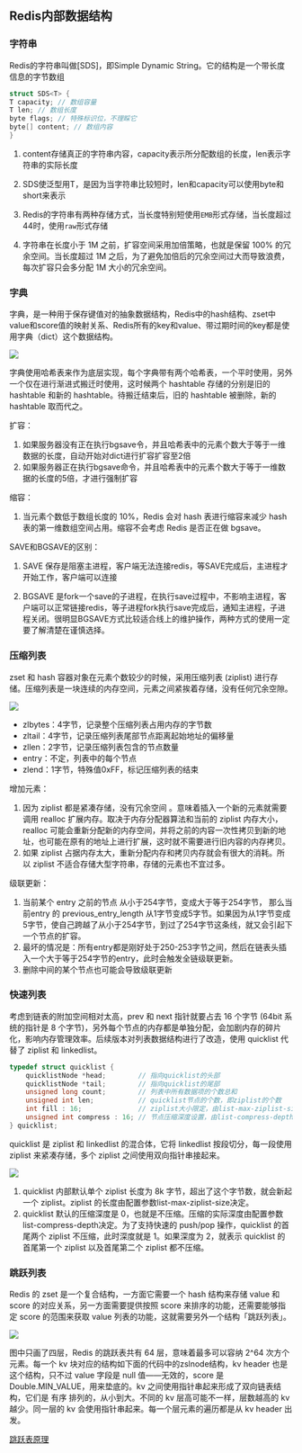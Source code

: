 ## Redis内部数据结构
### 字符串

Redis的字符串叫做[SDS]，即Simple Dynamic String。它的结构是一个带长度信息的字节数组

```c++
struct SDS<T> {
T capacity; // 数组容量
T len; // 数组长度
byte flags; // 特殊标识位，不理睬它
byte[] content; // 数组内容
}
```

1. content存储真正的字符串内容，capacity表示所分配数组的长度，len表示字符串的实际长度

2. SDS使泛型用T，是因为当字符串比较短时，len和capacity可以使用byte和short来表示
3. Redis的字符串有两种存储方式，当长度特别短使用`EMB`形式存储，当长度超过44时，使用`raw`形式存储

4. 字符串在长度小于 1M 之前，扩容空间采用加倍策略，也就是保留 100% 的冗余空间。当长度超过 1M 之后，为了避免加倍后的冗余空间过大而导致浪费，每次扩容只会多分配 1M 大小的冗余空间。

### 字典

字典，是一种用于保存键值对的抽象数据结构，Redis中的hash结构、zset中value和score值的映射关系、Redis所有的key和value、带过期时间的key都是使用字典（dict）这个数据结构。

![](pics/redis-dict.png)

字典使用哈希表来作为底层实现，每个字典带有两个哈希表，一个平时使用，另外一个仅在进行渐进式搬迁时使用，这时候两个 hashtable 存储的分别是旧的 hashtable 和新的 hashtable。待搬迁结束后，旧的 hashtable 被删除，新的 hashtable 取而代之。



扩容：

1. 如果服务器没有正在执行bgsave令，并且哈希表中的元素个数大于等于一维数据的长度，自动开始对dict进行扩容扩容至2倍
2. 如果服务器正在执行bgsave命令，并且哈希表中的元素个数大于等于一维数据的长度的5倍，才进行强制扩容

缩容：

1. 当元素个数低于数组长度的 10%，Redis 会对 hash 表进行缩容来减少 hash 表的第一维数组空间占用。缩容不会考虑 Redis 是否正在做 bgsave。


SAVE和BGSAVE的区别：

1. SAVE  保存是阻塞主进程，客户端无法连接redis，等SAVE完成后，主进程才开始工作，客户端可以连接

2. BGSAVE  是fork一个save的子进程，在执行save过程中，不影响主进程，客户端可以正常链接redis，等子进程fork执行save完成后，通知主进程，子进程关闭。很明显BGSAVE方式比较适合线上的维护操作，两种方式的使用一定要了解清楚在谨慎选择。

### 压缩列表

zset 和 hash 容器对象在元素个数较少的时候，采用压缩列表 (ziplist) 进行存储。压缩列表是一块连续的内存空间，元素之间紧挨着存储，没有任何冗余空隙。

![](pics/redis-ziplist.png)

- zlbytes：4字节，记录整个压缩列表占用内存的字节数
- zltail：4字节，记录压缩列表尾部节点距离起始地址的偏移量
- zllen：2字节，记录压缩列表包含的节点数量
- entry：不定，列表中的每个节点
- zlend：1字节，特殊值0xFF，标记压缩列表的结束



增加元素：

1. 因为 ziplist 都是紧凑存储，没有冗余空间 。意味着插入一个新的元素就需要调用 realloc 扩展内存。取决于内存分配器算法和当前的 ziplist 内存大小，realloc 可能会重新分配新的内存空间，并将之前的内容一次性拷贝到新的地址，也可能在原有的地址上进行扩展，这时就不需要进行旧内容的内存拷贝。
2. 如果 ziplist 占据内存太大，重新分配内存和拷贝内存就会有很大的消耗。所以 ziplist 不适合存储大型字符串，存储的元素也不宜过多。

级联更新：

1. 当前某个 entry 之前的节点 从小于254字节，变成大于等于254字节， 那么当前entry 的 previous_entry_length 从1字节变成5字节。如果因为从1字节变成5字节，使自己跨越了从小于254字节，到过了254字节这条线，就又会引起下一个节点的扩容。
2. 最坏的情况是：所有entry都是刚好处于250-253字节之间，然后在链表头插入一个大于等于254字节的entry，此时会触发全链级联更新。
3. 删除中间的某个节点也可能会导致级联更新



### 快速列表

考虑到链表的附加空间相对太高，prev 和 next 指针就要占去 16 个字节 (64bit 系统的指针是 8 个字节)，另外每个节点的内存都是单独分配，会加剧内存的碎片化，影响内存管理效率。后续版本对列表数据结构进行了改造，使用 quicklist 代替了 ziplist 和 linkedlist。

```c++
typedef struct quicklist {
    quicklistNode *head;        // 指向quicklist的头部
    quicklistNode *tail;        // 指向quicklist的尾部
    unsigned long count;        // 列表中所有数据项的个数总和
    unsigned int len;           // quicklist节点的个数，即ziplist的个数
    int fill : 16;              // ziplist大小限定，由list-max-ziplist-size给定
    unsigned int compress : 16; // 节点压缩深度设置，由list-compress-depth给定
} quicklist;

```



quicklist 是 ziplist 和 linkedlist 的混合体，它将 linkedlist 按段切分，每一段使用 ziplist 来紧凑存储，多个 ziplist 之间使用双向指针串接起来。

![](pics/redis-quicklist.png)

1. quicklist 内部默认单个 ziplist 长度为 8k 字节，超出了这个字节数，就会新起一个 ziplist。ziplist 的长度由配置参数list-max-ziplist-size决定。
2. quicklist 默认的压缩深度是 0，也就是不压缩。压缩的实际深度由配置参数list-compress-depth决定。为了支持快速的 push/pop 操作，quicklist 的首尾两个 ziplist 不压缩，此时深度就是 1。如果深度为 2，就表示 quicklist 的首尾第一个 ziplist 以及首尾第二个 ziplist 都不压缩。


###  跳跃列表
Redis 的 zset 是一个复合结构，一方面它需要一个 hash 结构来存储 value 和 score 的对应关系，另一方面需要提供按照 score 来排序的功能，还需要能够指定 score 的范围来获取 value 列表的功能，这就需要另外一个结构「跳跃列表」。

![](pics/redis-skiplist.png)

图中只画了四层，Redis 的跳跃表共有 64 层，意味着最多可以容纳 2^64 次方个元素。每一个 kv 块对应的结构如下面的代码中的zslnode结构，kv header 也是这个结构，只不过 value 字段是 null 值——无效的，score 是 Double.MIN_VALUE，用来垫底的。kv 之间使用指针串起来形成了双向链表结构，它们是 有序 排列的，从小到大。不同的 kv 层高可能不一样，层数越高的 kv 越少。同一层的 kv 会使用指针串起来。每一个层元素的遍历都是从 kv header 出发。

[跳跃表原理](数据库/Redis/102-跳跃表原理.md)